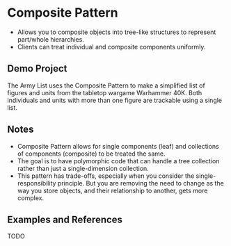 # Composite Pattern

- Allows you to composite objects into tree-like structures to represent part/whole hierarchies.
- Clients can treat individual and composite components uniformly.

## Demo Project

The Army List uses the Composite Pattern to make a simplified list of figures and units from the tabletop wargame Warhammer 40K. Both individuals and units with more than one figure are trackable using a single list.

## Notes

- Composite Pattern allows for single components (leaf) and collections of components (composite) to be treated the same.
- The goal is to have polymorphic code that can handle a tree collection rather than just a single-dimension collection.
- This pattern has trade-offs, especially when you consider the single-responsibility principle. But you are removing the need to change as the way you store objects, and their relationship to another, gets more complex.

## Examples and References

TODO